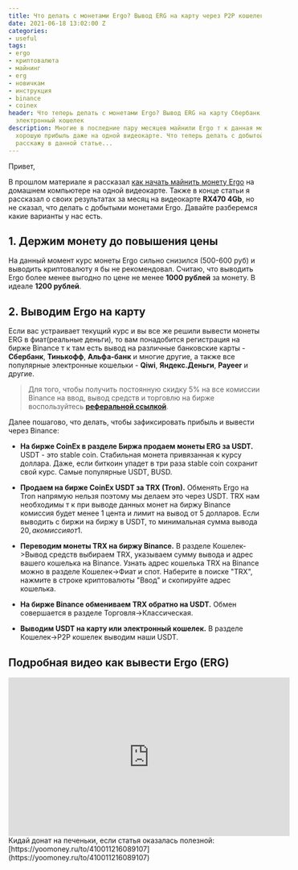 ```yaml
---
title: Что делать с монетами Ergo? Вывод ERG на карту через P2P кошелек
date: 2021-06-18 13:02:00 Z
categories:
- useful
tags:
- ergo
- криптовалюта
- майнинг
- erg
- новичкам
- инструкция
- binance
- coinex
header: Что теперь делать с монетами Ergo? Вывод ERG на карту Сбербанк, Тинькофф,
  электронный кошелек
description: Многие в последние пару месяцев майнили Ergo т к данная монета приносила
  хорошую прибыль даже на одной видеокарте. Что теперь делать с добытой криптовалютой
  расскажу в данной статье...
---
```


Привет,

В прошлом материале я рассказал [как начать майнить монету Ergo](https://htmlblog.github.io/kak-mainit-monetu-ergo-2021) на домашнем компьютере на одной видеокарте. Также в конце статьи я рассказал о своих результатах за месяц на видеокарте **RX470 4Gb**, но не сказал, что делать с добытыми монетами Ergo. Давайте разберемся какие варианты у нас есть.
<script async src="https://pagead2.googlesyndication.com/pagead/js/adsbygoogle.js"></script>
<!-- html blog article adaptive -->
<ins class="adsbygoogle"
     style="display:block"
     data-ad-client="ca-pub-7700451254687983"
     data-ad-slot="1629640353"
     data-ad-format="auto"
     data-full-width-responsive="true"></ins>
<script>
     (adsbygoogle = window.adsbygoogle || []).push({});
</script>

## 1. Держим монету до повышения цены

На данный момент курс монеты Ergo сильно снизился (500-600 руб) и выводить криптовалюту я бы не рекомендовал. Считаю, что выводить Ergo более менее выгодно по цене не менее **1000 рублей** за монету. В идеале **1200 рублей**. 

## 2. Выводим Ergo на карту

Если вас устраивает текущий курс и вы все же решили вывести монеты ERG в фиат(реальные деньги), то вам понадобится регистрация на бирже Binance т к там есть вывод на различные банковские карты - **Сбербанк**, **Тинькофф**, **Альфа-банк** и многие другие, а также все популярные электронные кошельки - **Qiwi**, **Яндекс.Деньги**, **Payeer** и другие.

> Для того, чтобы получить постоянную скидку 5% на все комиссии Binance на ввод, вывод средств и торговлю на бирже воспользуйтесь [**реферальной ссылкой**](https://www.binance.com/ru/register?ref=NW58OC50).

<script async src="https://pagead2.googlesyndication.com/pagead/js/adsbygoogle.js"></script>
<!-- html blog article adaptive -->
<ins class="adsbygoogle"
     style="display:block"
     data-ad-client="ca-pub-7700451254687983"
     data-ad-slot="1629640353"
     data-ad-format="auto"
     data-full-width-responsive="true"></ins>
<script>
     (adsbygoogle = window.adsbygoogle || []).push({});
</script>
Далее пошагово, что делать, чтобы зафиксировать прибыль и вывести через Binance:

* **На бирже CoinEx в разделе Биржа продаем монеты ERG за USDT.** USDT - это stable coin. Стабильная монета привязанная к курсу доллара. Даже, если биткоин упадет в три раза stable coin сохранит свой курс. Самые популярные USDT, BUSD.

* **Продаем на бирже CoinEx USDT за TRX (Tron).** Обменять Ergo на Tron напрямую нельзя поэтому мы делаем это через USDT. TRX нам необходимы т к при выводе данных монет на биржу Binance комиссия будет менее 1 цента и лимит на вывод от 5 долларов. Если выводить с биржи на биржу в USDT, то минимальная сумма вывода 20$, а комиссия от 1$.

* **Переводим монеты TRX на биржу Binance.** В разделе Кошелек->Вывод средств выбираем TRX, указываем сумму вывода и адрес вашего кошелька на Binance. Узнать адрес кошелька TRX на Binance можно в разделе Кошелек->Фиат и спот. Наберите в поиске "TRX", нажмите в строке криптовалюты "Ввод" и скопируйте адрес кошелька.

* **На бирже Binance обмениваем TRX обратно на USDT.** Обмен совершается в разделе Торговля->Классическая.

* **Выводим USDT на карту или электронный кошелек.** В разделе Кошелек->P2P кошелек выводим наши USDT. 

## Подробная видео как вывести Ergo (ERG)
<iframe width="560" height="315" src="https://www.youtube.com/embed/3X0r5a_jIsM" title="YouTube video player" frameborder="0" allow="accelerometer; autoplay; clipboard-write; encrypted-media; gyroscope; picture-in-picture" allowfullscreen></iframe>
Кидай донат на печеньки, если статья оказалась полезной: [https://yoomoney.ru/to/410011216089107](https://yoomoney.ru/to/410011216089107)
